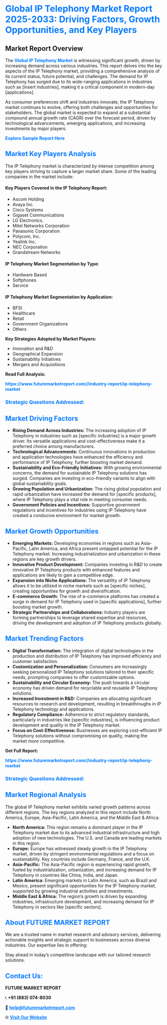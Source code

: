 <h1 style="color: #007BFF;">Global IP Telephony Market Report 2025-2033: Driving Factors, Growth Opportunities, and Key Players</h1>

<section id="overview">
<h2>Market Report Overview</h2>
<p>The <a href="https://www.futuremarketreport.com//industry-report/ip-telephony-market" style="color: #007BFF; text-decoration: none;"><strong>Global IP Telephony Market</strong></a> is witnessing significant growth, driven by increasing demand across various industries. This report delves into the key aspects of the IP Telephony market, providing a comprehensive analysis of its current status, future potential, and challenges. The demand for IP Telephony has surged due to its wide-ranging applications in industries such as [insert industries], making it a critical component in modern-day [applications].</p>
<p>As consumer preferences shift and industries innovate, the IP Telephony market continues to evolve, offering both challenges and opportunities for stakeholders. The global market is expected to expand at a substantial compound annual growth rate (CAGR) over the forecast period, driven by technological advancements, emerging applications, and increasing investments by major players.</p>
</section>

<section id="overview">
<p><a href="https://www.futuremarketreport.com//request-sample/reportId=59368" style="color: #007BFF; text-decoration: none;"><strong>Explore Sample Report Here</strong></a></p>
</section>

<section id="key-players">
<h2 style="color: #007BFF;">Market Key Players Analysis</h2>
<p>The IP Telephony market is characterized by intense competition among key players striving to capture a larger market share. Some of the leading companies in the market include:</p>
<h4>Key Players Covered in the IP Telephony Report:</h4>
<ul><li>Ascom Holding</li><li>Avaya Inc.</li><li>Cisco Systems</li><li>Gigaset Communications</li><li>LG Electronics.</li><li>Mitel Networks Corporation</li><li>Panasonic Corporation</li><li>Polycom, Inc.</li><li>Yealink Inc.</li><li>NEC Corporation</li><li>Grandstream Networks</li></ul>
<h4>IP Telephony Market Segmentation by Type:</h4>
<ul><li>Hardware Based</li><li>Softphones</li><li>Service</li></ul>

<h4>IP Telephony Market Segmentation by Application:</h4>
<ul><li>BFSI</li><li>Healthcare</li><li>Retail</li><li>Government Organizations</li><li>Others</li></ul>
<p><strong>Key Strategies Adopted by Market Players:</strong></p>
<ul>
<li>Innovation and R&D</li>
<li>Geographical Expansion</li>
<li>Sustainability Initiatives</li>
<li>Mergers and Acquisitions</li>
</ul>
</section>

<section>
<p><strong>Read Full Analysis: </strong></p><a href="https://www.futuremarketreport.com//industry-report/ip-telephony-market" style="color: #007BFF; text-decoration: none;"><strong>https://www.futuremarketreport.com//industry-report/ip-telephony-market</strong></a>
<h3 style="color: #007BFF;">Strategic Questions Addressed:</h3>
</section>

<section id="driving-factors">
<h2 style="color: #007BFF;">Market Driving Factors</h2>
<ul>
<li><strong>Rising Demand Across Industries:</strong> The increasing adoption of IP Telephony in industries such as [specific industries] is a major growth driver. Its versatile applications and cost-effectiveness make it a preferred choice among manufacturers.</li>
<li><strong>Technological Advancements:</strong> Continuous innovations in production and application technologies have enhanced the efficiency and performance of IP Telephony, further boosting market demand.</li>
<li><strong>Sustainability and Eco-Friendly Initiatives:</strong> With growing environmental concerns, the demand for sustainable IP Telephony solutions has surged. Companies are investing in eco-friendly variants to align with global sustainability goals.</li>
<li><strong>Growing Population and Urbanization:</strong> The rising global population and rapid urbanization have increased the demand for [specific products], where IP Telephony plays a vital role in meeting consumer needs.</li>
<li><strong>Government Policies and Incentives:</strong> Supportive government regulations and incentives for industries using IP Telephony have created a conducive environment for market growth.</li>
</ul>
</section>

<section id="growth-opportunities">
<h2 style="color: #007BFF;">Market Growth Opportunities</h2>
<ul>
<li><strong>Emerging Markets:</strong> Developing economies in regions such as Asia-Pacific, Latin America, and Africa present untapped potential for the IP Telephony market. Increasing industrialization and urbanization in these regions are key growth drivers.</li>
<li><strong>Innovative Product Development:</strong> Companies investing in R&D to create innovative IP Telephony products with enhanced features and applications are likely to gain a competitive edge.</li>
<li><strong>Expansion into Niche Applications:</strong> The versatility of IP Telephony allows it to be utilized in niche markets such as [specific niches], creating opportunities for growth and diversification.</li>
<li><strong>E-commerce Growth:</strong> The rise of e-commerce platforms has created a surge in demand for IP Telephony used in [specific applications], further boosting market growth.</li>
<li><strong>Strategic Partnerships and Collaborations:</strong> Industry players are forming partnerships to leverage shared expertise and resources, driving the development and adoption of IP Telephony products globally.</li>
</ul>
</section>

<section id="trending-factors">
<h2 style="color: #007BFF;">Market Trending Factors</h2>
<ul>
<li><strong>Digital Transformation:</strong> The integration of digital technologies in the production and distribution of IP Telephony has improved efficiency and customer satisfaction.</li>
<li><strong>Customization and Personalization:</strong> Consumers are increasingly seeking personalized IP Telephony solutions tailored to their specific needs, prompting companies to offer customizable options.</li>
<li><strong>Sustainability and Circular Economy:</strong> The push towards a circular economy has driven demand for recyclable and reusable IP Telephony solutions.</li>
<li><strong>Increased Investment in R&D:</strong> Companies are allocating significant resources to research and development, resulting in breakthroughs in IP Telephony technology and applications.</li>
<li><strong>Regulatory Compliance:</strong> Adherence to strict regulatory standards, particularly in industries like [specific industries], is influencing product development and quality in the IP Telephony market.</li>
<li><strong>Focus on Cost-Effectiveness:</strong> Businesses are exploring cost-efficient IP Telephony solutions without compromising on quality, making the market more competitive.</li>
</ul>
</section>

<section>
<p><strong>Get Full Report: </strong></p><a href="https://www.futuremarketreport.com//industry-report/ip-telephony-market" style="color: #007BFF; text-decoration: none;"><strong>https://www.futuremarketreport.com//industry-report/ip-telephony-market</strong></a>
<h3 style="color: #007BFF;">Strategic Questions Addressed:</h3>
</section>


<section id="regional-analysis">
<h2 style="color: #007BFF;">Market Regional Analysis</h2>
<p>The global IP Telephony market exhibits varied growth patterns across different regions. The key regions analyzed in this report include North America, Europe, Asia-Pacific, Latin America, and the Middle East & Africa:</p>
<ul>
<li><strong>North America:</strong> This region remains a dominant player in the IP Telephony market due to its advanced industrial infrastructure and high adoption of new technologies. The U.S. and Canada are leading markets in this region.</li>
<li><strong>Europe:</strong> Europe has witnessed steady growth in the IP Telephony market, driven by stringent environmental regulations and a focus on sustainability. Key countries include Germany, France, and the U.K.</li>
<li><strong>Asia-Pacific:</strong> The Asia-Pacific region is experiencing rapid growth, fueled by industrialization, urbanization, and increasing demand for IP Telephony in countries like China, India, and Japan.</li>
<li><strong>Latin America:</strong> Emerging markets in Latin America, such as Brazil and Mexico, present significant opportunities for the IP Telephony market, supported by growing industrial activities and investments.</li>
<li><strong>Middle East & Africa:</strong> The region’s growth is driven by expanding industries, infrastructure development, and increasing demand for IP Telephony in sectors like [specific sectors].</li>
</ul>
</section>

<footer>
<h2 style="color: #007BFF;">About FUTURE MARKET REPORT</h2>
<p>We are a trusted name in market research and advisory services, delivering actionable insights and strategic support to businesses across diverse industries. Our expertise lies in offering:</p>

<p>Stay ahead in today’s competitive landscape with our tailored research solutions.</p>

<h2 style="color: #007BFF;">Contact Us:</h2>
<p><strong>FUTURE MARKET REPORT</strong></p>
<p>📞 <strong>+91 (883) 074-8030</strong></p>
<p>📧 <strong><a href="mailto:help@futuremarketreport.com" style="color: #007BFF;">help@futuremarketreport.com</a></strong></p>
<p>🌐 <strong><a href="https://www.futuremarketreport.com/" style="color: #007BFF;">Visit Our Website</a></strong></p>
</footer>